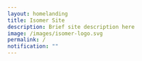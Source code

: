 ```yaml
---
layout: homelanding
title: Isomer Site
description: Brief site description here
image: /images/isomer-logo.svg
permalink: /
notification: ""
---
```

